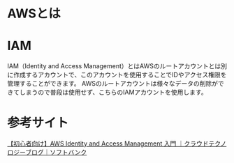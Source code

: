 # AWSとは


# IAM

IAM（Identity and Access Management）とはAWSのルートアカウントとは別に作成するアカウントで、このアカウントを使用することでIDやアクセス権限を管理することができます。
AWSのルートアカウントは様々なデータの削除ができてしまうので普段は使用せず、こちらのIAMアカウントを使用します。


# 参考サイト

[【初心者向け】AWS  Identity and Access Management 入門 ｜クラウドテクノロジーブログ｜ソフトバンク](https://www.softbank.jp/biz/blog/cloud-technology/articles/202212/aws-iam/)

